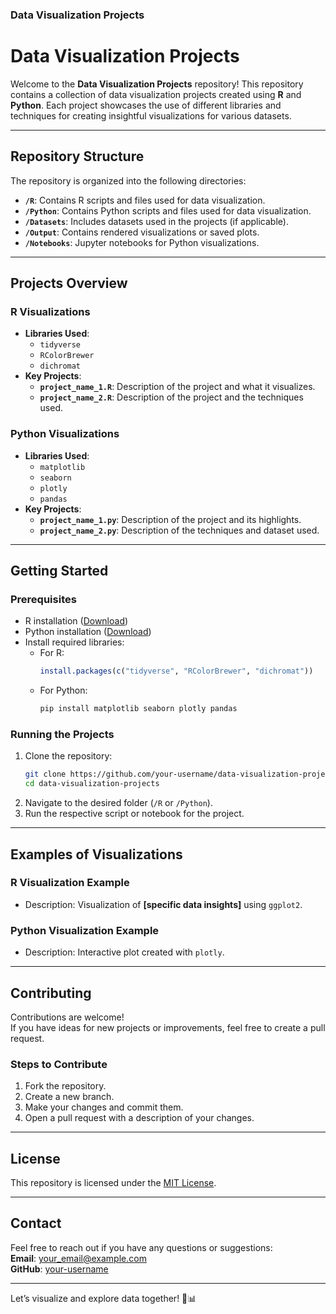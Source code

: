### Data Visualization Projects

# **Data Visualization Projects**

Welcome to the **Data Visualization Projects** repository! This repository contains a collection of data visualization projects created using **R** and **Python**. Each project showcases the use of different libraries and techniques for creating insightful visualizations for various datasets.

---

## **Repository Structure**

The repository is organized into the following directories:

- **`/R`**: Contains R scripts and files used for data visualization.
- **`/Python`**: Contains Python scripts and files used for data visualization.
- **`/Datasets`**: Includes datasets used in the projects (if applicable).
- **`/Output`**: Contains rendered visualizations or saved plots.
- **`/Notebooks`**: Jupyter notebooks for Python visualizations.

---

## **Projects Overview**

### **R Visualizations**
- **Libraries Used**:  
  - `tidyverse`
  - `RColorBrewer`
  - `dichromat`
- **Key Projects**:
  - **`project_name_1.R`**: Description of the project and what it visualizes.
  - **`project_name_2.R`**: Description of the project and the techniques used.

### **Python Visualizations**
- **Libraries Used**:  
  - `matplotlib`
  - `seaborn`
  - `plotly`
  - `pandas`
- **Key Projects**:
  - **`project_name_1.py`**: Description of the project and its highlights.
  - **`project_name_2.py`**: Description of the techniques and dataset used.

---

## **Getting Started**

### **Prerequisites**
- R installation ([Download](https://cran.r-project.org/))  
- Python installation ([Download](https://www.python.org/))  
- Install required libraries:  
  - For R:  
    ```R
    install.packages(c("tidyverse", "RColorBrewer", "dichromat"))
    ```
  - For Python:  
    ```bash
    pip install matplotlib seaborn plotly pandas
    ```

### **Running the Projects**
1. Clone the repository:
    ```bash
    git clone https://github.com/your-username/data-visualization-projects.git
    cd data-visualization-projects
    ```
2. Navigate to the desired folder (`/R` or `/Python`).
3. Run the respective script or notebook for the project.

---

## **Examples of Visualizations**

### **R Visualization Example**
- Description: Visualization of **[specific data insights]** using `ggplot2`.

### **Python Visualization Example**
- Description: Interactive plot created with `plotly`.

---

## **Contributing**

Contributions are welcome!  
If you have ideas for new projects or improvements, feel free to create a pull request.

### **Steps to Contribute**
1. Fork the repository.
2. Create a new branch.
3. Make your changes and commit them.
4. Open a pull request with a description of your changes.

---

## **License**

This repository is licensed under the [MIT License](LICENSE).

---

## **Contact**

Feel free to reach out if you have any questions or suggestions:  
**Email**: your_email@example.com  
**GitHub**: [your-username](https://github.com/your-username)

---

Let’s visualize and explore data together! 🎨📊
